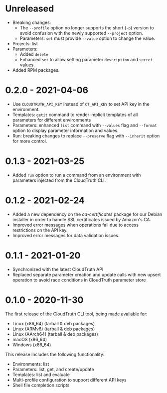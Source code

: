 # Unreleased

* Breaking changes: 
  * The `--profile` option no longer supports the short (`-p`) version to avoid confusion with 
    the newly supported `--project` option.
  * Parameters: `set` must provide `--value` option to change the value.
* Projects: list
* Parameters: 
  * Added `delete`
  * Enhanced `set` to allow setting parameter `description` and `secret` values.
* Added RPM packages.

# 0.2.0 - 2021-04-06

* Use `CLOUDTRUTH_API_KEY` instead of `CT_API_KEY` to set API key in the environment.
* Templates: `getit` command to render implicit templates of all parameters for different
  environments
* Parameters: enhanced `list` command with `--values` flag and `--format` option to display 
  parameter information and values.
* Run: breaking changes to replace `--preserve` flag with `--inherit` option for more control.

# 0.1.3 - 2021-03-25

* Added `run` option to run a command from an environment with parameters injected from the CloudTruth CLI.

# 0.1.2 - 2021-02-24

* Added a new dependency on the _ca-certificates_ package for our Debian installer in order to handle SSL certificates
  issued by Amazon's CA.
* Improved error messages when operations fail due to access restrictions on the API key.
* Improved error messages for data validation issues.

# 0.1.1 - 2021-01-20

* Synchronized with the latest CloudTruth API
* Replaced separate parameter creation and update calls with new upsert operation to avoid race conditions in CloudTruth
  parameter store

# 0.1.0 - 2020-11-30

The first release of the CloudTruth CLI tool, being made available for:

* Linux (x86_64) (tarball & deb packages)
* Linux (ARMv6) (tarball & deb packages)
* Linux (AArch64) (tarball & deb packages)
* macOS (x86_64)
* Windows (x86_64)

This release includes the following functionality:

* Environments: list
* Parameters: list, get, and create/update
* Templates: list and evaluate
* Multi-profile configuration to support different API keys
* Shell file completion scripts
